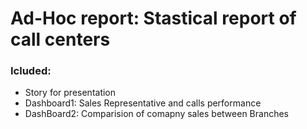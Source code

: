# Ad-Hoc report: Stastical report of call centers
### Icluded:
- Story for presentation
- Dashboard1: Sales Representative and calls performance
- DashBoard2: Comparision of comapny sales between Branches
